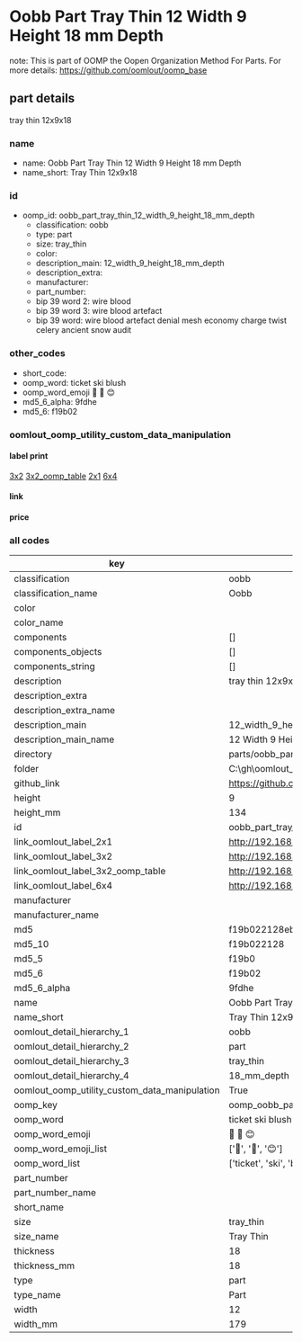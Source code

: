 # Oobb Part Tray Thin 12 Width 9 Height 18 mm Depth  

note: This is part of OOMP the Oopen Organization Method For Parts. For more details: https://github.com/oomlout/oomp_base

##  part details
  



tray thin 12x9x18



### name
* name: Oobb Part Tray Thin 12 Width 9 Height 18 mm Depth
* name_short: Tray Thin 12x9x18 
### id
* oomp_id: oobb_part_tray_thin_12_width_9_height_18_mm_depth
  * classification: oobb
  * type: part
  * size: tray_thin
  * color: 
  * description_main: 12_width_9_height_18_mm_depth
  * description_extra: 
  * manufacturer: 
  * part_number: 
  * bip 39 word 2: wire blood
  * bip 39 word 3: wire blood artefact
  * bip 39 word: wire blood artefact denial mesh economy charge twist celery ancient snow audit

### other_codes
* short_code: 
* oomp_word: ticket ski blush
* oomp_word_emoji :ticket: :ski: :blush:
* md5_6_alpha: 9fdhe
* md5_6: f19b02






### oomlout_oomp_utility_custom_data_manipulation
#### label print
[3x2](http://192.168.1.245:1112/?label=oomp%209fdhe)
[3x2_oomp_table](http://192.168.1.108:1112/?label=oomp%209fdhe)
[2x1](http://192.168.1.242:1112/?label=oomp%209fdhe)
[6x4](http://192.168.1.55:1112/?label=oomp%209fdhe)    

#### link

                              

#### price







### all codes 
| key | value |  
| --- | --- |  
| classification | oobb |  
| classification_name | Oobb |  
| color |  |  
| color_name |  |  
| components | [] |  
| components_objects | [] |  
| components_string | [] |  
| description | tray thin 12x9x18 |  
| description_extra |  |  
| description_extra_name |  |  
| description_main | 12_width_9_height_18_mm_depth |  
| description_main_name | 12 Width 9 Height 18 mm Depth |  
| directory | parts/oobb_part_tray_thin_12_width_9_height_18_mm_depth |  
| folder | C:\gh\oomlout_oobb_version_4_generated_parts\parts\oobb_part_tray_thin_12_width_9_height_18_mm_depth |  
| github_link | https://github.com/oomlout/oomlout_oomp_part_src/tree/main/parts/oobb_part_tray_thin_12_width_9_height_18_mm_depth |  
| height | 9 |  
| height_mm | 134 |  
| id | oobb_part_tray_thin_12_width_9_height_18_mm_depth |  
| link_oomlout_label_2x1 | http://192.168.1.242:1112/?label=oomp%209fdhe |  
| link_oomlout_label_3x2 | http://192.168.1.245:1112/?label=oomp%209fdhe |  
| link_oomlout_label_3x2_oomp_table | http://192.168.1.108:1112/?label=oomp%209fdhe |  
| link_oomlout_label_6x4 | http://192.168.1.55:1112/?label=oomp%209fdhe |  
| manufacturer |  |  
| manufacturer_name |  |  
| md5 | f19b022128eb84d118c5e3a619c5ffe1 |  
| md5_10 | f19b022128 |  
| md5_5 | f19b0 |  
| md5_6 | f19b02 |  
| md5_6_alpha | 9fdhe |  
| name | Oobb Part Tray Thin 12 Width 9 Height 18 mm Depth |  
| name_short | Tray Thin 12x9x18  |  
| oomlout_detail_hierarchy_1 | oobb |  
| oomlout_detail_hierarchy_2 | part |  
| oomlout_detail_hierarchy_3 | tray_thin |  
| oomlout_detail_hierarchy_4 | 18_mm_depth |  
| oomlout_oomp_utility_custom_data_manipulation | True |  
| oomp_key | oomp_oobb_part_tray_thin_12_width_9_height_18_mm_depth |  
| oomp_word | ticket ski blush |  
| oomp_word_emoji | :ticket: :ski: :blush: |  
| oomp_word_emoji_list | [':ticket:', ':ski:', ':blush:'] |  
| oomp_word_list | ['ticket', 'ski', 'blush'] |  
| part_number |  |  
| part_number_name |  |  
| short_name |  |  
| size | tray_thin |  
| size_name | Tray Thin |  
| thickness | 18 |  
| thickness_mm | 18 |  
| type | part |  
| type_name | Part |  
| width | 12 |  
| width_mm | 179 |  
